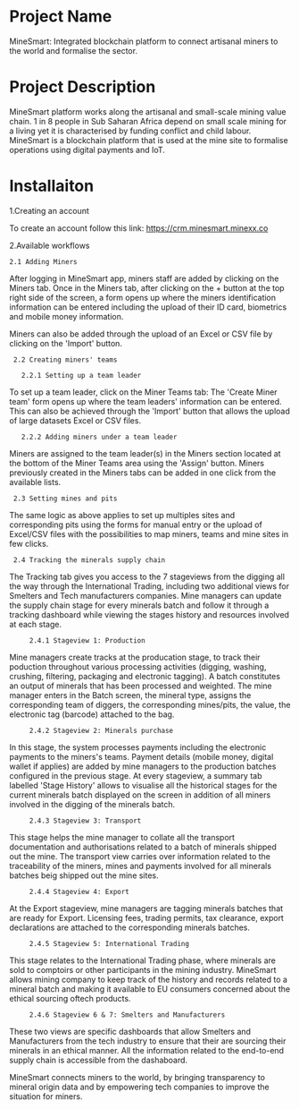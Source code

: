 # Project Name
MineSmart: Integrated blockchain platform to connect artisanal miners to the world and formalise the sector.

# Project Description
MineSmart platform works along the artisanal and small-scale mining value chain. 1 in 8 people in Sub Saharan Africa depend on small scale mining for a living yet it is characterised by funding conflict and child labour. MineSmart is a blockchain platform that is used at the mine site to formalise operations using digital payments and IoT. 

# Installaiton
1.Creating an account 

To create an account follow this link: https://crm.minesmart.minexx.co

2.Available workflows
 
    2.1 Adding Miners
    
After logging in MineSmart app, miners staff are added by clicking on the Miners tab. Once in the Miners tab, after clicking on the + button at the top right side of the screen, a form opens up where the miners identification information can be entered including the upload of their ID card, biometrics and mobile money information. 

Miners can also be added through the upload of an Excel or CSV file by clicking on the 'Import' button.
    
     2.2 Creating miners' teams
    
       2.2.1 Setting up a team leader

To set up a team leader, click on the Miner Teams tab: The 'Create Miner team' form opens up where the team leaders' information can be entered. This can also be achieved through the 'Import' button that allows the upload of large datasets Excel or CSV files. 
      
       2.2.2 Adding miners under a team leader
      
 Miners are assigned to the team leader(s) in the Miners section located at the bottom of the Miner Teams area using the 'Assign' button. Miners previously created in the Miners tabs can be added in one click from the available lists.
    
     2.3 Setting mines and pits
    
The same logic as above applies to set up multiples sites and corresponding pits using the forms for manual entry or the upload of Excel/CSV files with the possibilities to map miners, teams and mine sites in few clicks.

     2.4 Tracking the minerals supply chain

The Tracking tab gives you access to the 7 stageviews from the digging all the way through the International Trading, including two additional views for Smelters and Tech manufacturers companies. Mine managers can update the supply chain stage for every minerals batch and follow it through a tracking dashboard while viewing the stages history and resources involved at each stage. 

         2.4.1 Stageview 1: Production
         
Mine managers create tracks at the producation stage, to track their poduction throughout various processing activities (digging, washing, crushing, filtering, packaging and electronic tagging). A batch constitutes an output of minerals that has been processed and weighted. The mine manager enters in the Batch screen, the mineral type, assigns the corresponding team of diggers, the corresponding mines/pits, the value, the electronic tag (barcode) attached to the bag.

         2.4.2 Stageview 2: Minerals purchase
         
In this stage, the system processes payments including the electronic payments to the miners's teams.
Payment details (mobile money, digital wallet if applies) are added by mine managers to the production batches configured in the previous stage.
At every stageview, a summary tab labelled 'Stage History' allows to visualise all the historical stages for the current minerals batch displayed on the screen in addition of all miners involved in the digging of the minerals batch.

         2.4.3 Stageview 3: Transport
This stage helps the mine manager to collate all the transport documentation and authorisations related to a batch of minerals shipped out the mine. 
The transport view carries over information related to the traceability of the miners, mines and payments involved for all minerals batches beig shipped out the mine sites.

         2.4.4 Stageview 4: Export
         
At the Export stageview, mine managers are tagging minerals batches that are ready for Export. Licensing fees, trading permits, tax clearance, export declarations are attached to the corresponding minerals batches.
 
         2.4.5 Stageview 5: International Trading
         
This stage relates to the International Trading phase, where minerals are sold to comptoirs or other participants in the mining industry. MineSmart allows mining company to keep track of the history and records related to a mineral batch and making it available to EU consumers concerned about the ethical sourcing  oftech products.

         2.4.6 Stageview 6 & 7: Smelters and Manufacturers
          
These two views are specific dashboards that allow Smelters and Manufacturers from the tech industry to ensure that their are sourcing their minerals in an ethical manner. All the information related to the end-to-end supply chain is accessible from the dashaboard.

MineSmart connects miners to the world, by bringing transparency to mineral origin data and by empowering tech companies to improve the situation for miners.
         
         
         
 
  
  
 
 
